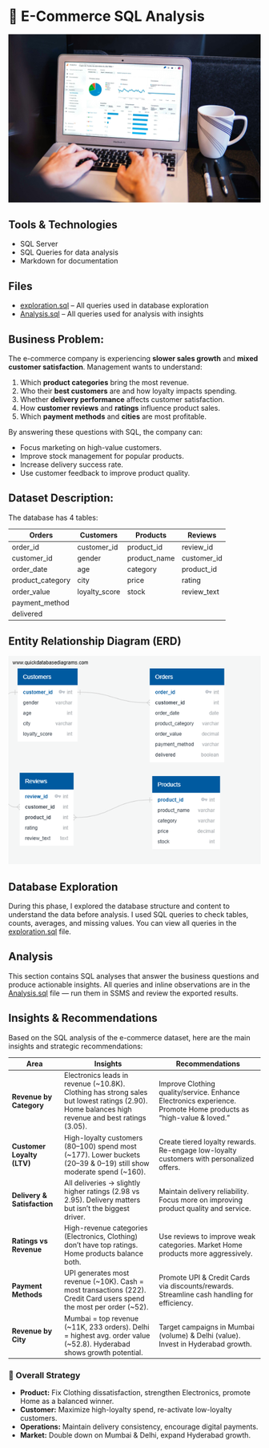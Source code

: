 # 🛒 E-Commerce SQL Analysis
![](ecommerce.jpg)
## Tools & Technologies
- SQL Server
- SQL Queries for data analysis
- Markdown for documentation
## Files
- [exploration.sql](exploration.sql) – All queries used in database exploration
- [Analysis.sql](Analysis.sql) – All queries used for analysis with insights
## Business Problem:
The e-commerce company is experiencing **slower sales growth** and **mixed customer satisfaction**.
Management wants to understand:
1. Which **product categories** bring the most revenue.
2. Who their **best customers** are and how loyalty impacts spending.
3. Whether **delivery performance** affects customer satisfaction.
4. How **customer reviews** and **ratings** influence product sales.
5. Which **payment methods** and **cities** are most profitable.

By answering these questions with SQL, the company can:
- Focus marketing on high-value customers.
- Improve stock management for popular products.
- Increase delivery success rate.
- Use customer feedback to improve product quality.

## Dataset Description:
The database has 4 tables:

| **Orders**        | **Customers**   | **Products**    | **Reviews**       |
|------------------|----------------|----------------|-----------------|
| order_id         | customer_id    | product_id     | review_id       |
| customer_id      | gender         | product_name   | customer_id     |
| order_date       | age            | category       | product_id      |
| product_category | city           | price          | rating          |
| order_value      | loyalty_score  | stock          | review_text     |
| payment_method   |                |                |                 |
| delivered        |                |                |                 |

## Entity Relationship Diagram (ERD)
![](ERD.png)

## Database Exploration
During this phase, I explored the database structure and content to understand the data before analysis.
I used SQL queries to check tables, counts, averages, and missing values.
You can view all queries in the [exploration.sql](exploration.sql) 
 file.

## Analysis
This section contains SQL analyses that answer the business questions and produce actionable insights.
All queries and inline observations are in the [Analysis.sql](Analysis.sql)
 file — run them in SSMS and review the exported results.

 ## Insights & Recommendations

Based on the SQL analysis of the e-commerce dataset, here are the main insights and strategic recommendations:

| **Area**                  | **Insights**                                                                 | **Recommendations**                                                                 |
|----------------------------|------------------------------------------------------------------------------|-------------------------------------------------------------------------------------|
| **Revenue by Category**    | Electronics leads in revenue (~10.8K). Clothing has strong sales but lowest ratings (2.90). Home balances high revenue and best ratings (3.05). | Improve Clothing quality/service. Enhance Electronics experience. Promote Home products as “high-value & loved.” |
| **Customer Loyalty (LTV)** | High-loyalty customers (80–100) spend most (~177). Lower buckets (20–39 & 0–19) still show moderate spend (~160). | Create tiered loyalty rewards. Re-engage low-loyalty customers with personalized offers. |
| **Delivery & Satisfaction**| All deliveries → slightly higher ratings (2.98 vs 2.95). Delivery matters but isn’t the biggest driver. | Maintain delivery reliability. Focus more on improving product quality and service. |
| **Ratings vs Revenue**     | High-revenue categories (Electronics, Clothing) don’t have top ratings. Home products balance both. | Use reviews to improve weak categories. Market Home products more aggressively. |
| **Payment Methods**        | UPI generates most revenue (~10K). Cash = most transactions (222). Credit Card users spend the most per order (~52). | Promote UPI & Credit Cards via discounts/rewards. Streamline cash handling for efficiency. |
| **Revenue by City**        | Mumbai = top revenue (~11K, 233 orders). Delhi = highest avg. order value (~52.8). Hyderabad shows growth potential. | Target campaigns in Mumbai (volume) & Delhi (value). Invest in Hyderabad growth. |

### 🎯 Overall Strategy
- **Product:** Fix Clothing dissatisfaction, strengthen Electronics, promote Home as a balanced winner.
- **Customer:** Maximize high-loyalty spend, re-activate low-loyalty customers.
- **Operations:** Maintain delivery consistency, encourage digital payments.
- **Market:** Double down on Mumbai & Delhi, expand Hyderabad growth.

 
